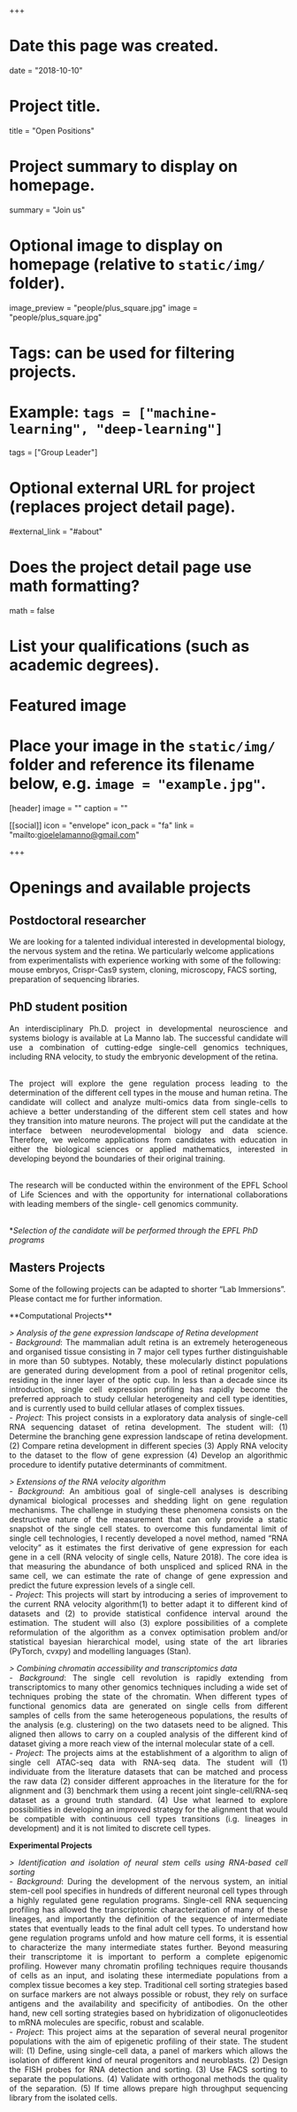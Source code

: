 +++
# Date this page was created.
date = "2018-10-10"

# Project title.
title = "Open Positions"

# Project summary to display on homepage.
summary = "Join us"

# Optional image to display on homepage (relative to `static/img/` folder).
image_preview = "people/plus_square.jpg"
image = "people/plus_square.jpg"

# Tags: can be used for filtering projects.
# Example: `tags = ["machine-learning", "deep-learning"]`
tags = ["Group Leader"]

# Optional external URL for project (replaces project detail page).
#external_link = "#about"

# Does the project detail page use math formatting?
math = false

# List your qualifications (such as academic degrees).
# Featured image
# Place your image in the `static/img/` folder and reference its filename below, e.g. `image = "example.jpg"`.
[header]
image = ""
caption = ""

[[social]]
icon = "envelope"
icon_pack = "fa"
link = "mailto:gioelelamanno@gmail.com"
 
+++
 
# Openings and available projects

## Postdoctoral researcher

We are looking for a talented individual interested in developmental biology, the nervous system and the retina. We particularly welcome applications from experimentalists with experience working with some of the following: mouse embryos, Crispr-Cas9 system, cloning, microscopy, FACS sorting, preparation of sequencing libraries.

## PhD student position
<div style="text-align: justify">
An interdisciplinary Ph.D. project in developmental neuroscience and systems biology is available at La Manno lab. The successful candidate will use a combination of cutting-edge single-cell genomics techniques, including RNA velocity, to study the embryonic development of the retina.<br><br>

The project will explore the gene regulation process leading to the determination of the different cell types in the mouse and human retina. The candidate will collect and analyze multi-omics data from single-cells to achieve a better understanding of the different stem cell states and how they transition into mature neurons.
The project will put the candidate at the interface between neurodevelopmental biology and data science. Therefore, we welcome applications from candidates with education in either the biological sciences or applied mathematics, interested in developing beyond the boundaries of their original training.<br><br>

The research will be conducted within the environment of the EPFL School of Life Sciences and with the opportunity for international collaborations with leading members of the single- cell genomics community.<br><br>
</div>


**Selection of the candidate will be performed through the EPFL PhD programs*

## Masters Projects

Some of the following projects can be adapted to shorter “Lab Immersions”. Please contact me for further information.

<div style="text-align: justify">
**Computational Projects**

*> Analysis of the gene expression landscape of Retina development*<br>
*- Background*: The mammalian adult retina is an extremely heterogeneous and organised tissue consisting in 7 major cell types further distinguishable in more than 50 subtypes. Notably, these molecularly distinct populations are generated during development from a pool of retinal progenitor cells, residing in the inner layer of the optic cup. In less than a decade since its introduction, single cell expression profiling has rapidly become the preferred approach to study cellular heterogeneity and cell type identities, and is currently used to build cellular atlases of complex tissues.<br>
*- Project*: This project consists in a exploratory data analysis of single-cell RNA sequencing dataset of  retina development. The student will: (1)  Determine the branching gene expression landscape of retina development. (2) Compare retina development in different species  (3) Apply RNA velocity to the dataset to the flow of gene expression (4) Develop an algorithmic procedure to identify putative determinants of commitment.

*> Extensions of the RNA velocity algorithm*<br>
*- Background*: An ambitious goal of single-cell analyses is describing dynamical biological processes and shedding light on gene regulation mechanisms. The challenge in studying these phenomena consists on the destructive nature of the measurement that can only provide a static snapshot of the single cell states. to overcome this fundamental limit of single cell technologies, I recently developed a novel method, named “RNA velocity” as it estimates the first derivative of gene expression for each gene in a cell (RNA velocity of single cells, Nature 2018). The core idea is that measuring the abundance of both unspliced and spliced RNA in the same cell, we can estimate the rate of change of gene expression and predict the future expression levels of a single cell.<br>
*- Project*: This projects will start by introducing a series of improvement to the current RNA velocity algorithm(1)  to better adapt it to different kind of datasets and (2) to provide statistical confidence interval around the estimation. The student will also (3) explore possibilities of a complete reformulation of the algorithm as a convex optimisation problem and/or statistical bayesian hierarchical model, using state of the art libraries (PyTorch, cvxpy) and modelling languages (Stan).

*> Combining chromatin accessibility and transcriptomics data*<br>
*- Background*: The single cell revolution is rapidly extending from transcriptomics to many other genomics techniques including a wide set of techniques  probing the state of the chromatin. When different types of functional genomics data are generated on single cells from different samples of cells from the same heterogeneous populations, the results of the analysis (e.g. clustering) on the two datasets need to be aligned. This aligned then allows to carry on a coupled analysis of the different kind of dataset giving a more reach view of the internal molecular state of a cell.<br>
*- Project*: The projects aims at the establishment of a algorithm to align of single cell ATAC-seq data  with RNA-seq data. The student will (1) individuate from the literature datasets that can be matched and process the raw data (2) consider different approaches in the literature for the for alignment and (3) benchmark them using a recent joint single-cell/RNA-seq dataset as a ground truth standard. (4) Use what learned to explore possibilities in developing an improved strategy for the alignment that would be compatible with continuous cell types transitions (i.g. lineages in development) and it is not limited to discrete cell types.

**Experimental Projects**

*> Identification and isolation of neural stem cells using RNA-based cell sorting*<br>
*- Background*: During the development of the nervous system, an initial stem-cell pool specifies in hundreds of different neuronal cell types through a highly regulated gene regulation programs. Single-cell RNA sequencing profiling has allowed the transcriptomic characterization of many of these lineages, and importantly the definition of the sequence of intermediate states that eventually leads to the final adult cell types. To understand how gene regulation programs unfold and how mature cell forms, it is essential to characterize the many intermediate states further. Beyond measuring their transcriptome it is important to perform a complete epigenomic profiling. However many chromatin profiling techniques require thousands of cells as an input, and isolating these intermediate populations from a complex tissue becomes a key step.
Traditional cell sorting strategies based on surface markers are not always possible or robust, they rely on surface antigens and the availability and specificity of antibodies. On the other hand, new cell sorting strategies based on hybridization of oligonucleotides to mRNA molecules are specific, robust and scalable.<br>
*- Project*: This project aims at the separation of several neural progenitor populations with the aim of epigenetic profiling of their state. The student will: (1) Define, using single-cell data, a panel of markers which allows the isolation of different kind of neural progenitors and neuroblasts. (2) Design the FISH probes for RNA detection and sorting. (3) Use FACS sorting to separate the populations. (4) Validate with orthogonal methods the quality of the separation. (5) If time allows prepare high throughput sequencing library from the isolated cells.




 